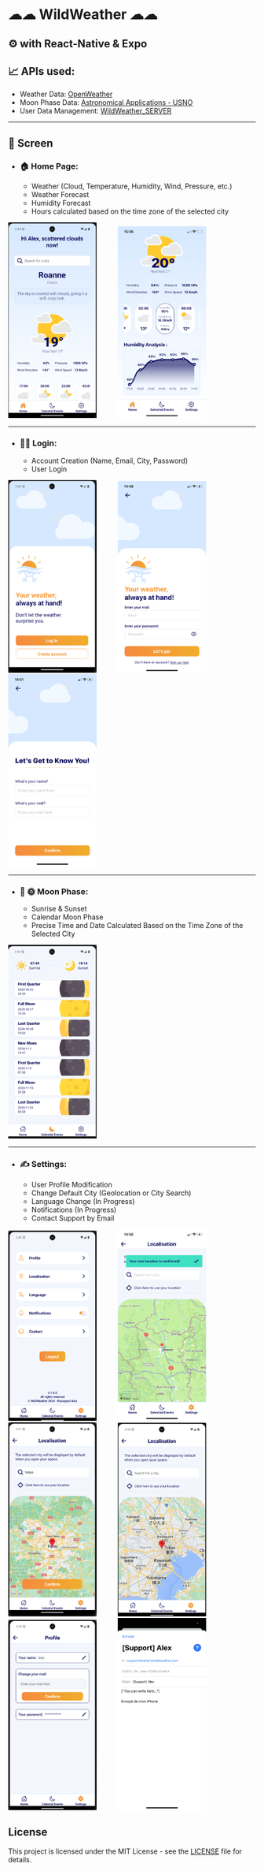 # ☁☁ WildWeather ☁☁
## ⚙️ with React-Native & Expo

## 📈 APIs used:
 - Weather Data: [OpenWeather](https://openweathermap.org/)
 - Moon Phase Data: [Astronomical Applications - USNO](https://aa.usno.navy.mil/data/api)
 - User Data Management: [WildWeather_SERVER](https://github.com/RossAlex0/WildWeather_SERVER)

---

## 🎨 Screen

   - ### 🏠 Home Page:
      - Weather (Cloud, Temperature, Humidity, Wind, Pressure, etc.)
      - Weather Forecast
      - Humidity Forecast
      - Hours calculated based on the time zone of the selected city

  <img src="https://github.com/RossAlex0/WildWeather_APP/blob/main/assets/readme/homeandr.png" alt="Cover" width="180"/> &nbsp;&nbsp;&nbsp;&nbsp;&nbsp;&nbsp;&nbsp;&nbsp;&nbsp;&nbsp;<img src="https://github.com/RossAlex0/WildWeather_APP/blob/main/assets/readme/homebottomios.jpeg" alt="Cover" width="180"/>

---

   - ### 👩‍💻 Login:
      - Account Creation (Name, Email, City, Password)
      - User Login

  <img src="https://github.com/RossAlex0/WildWeather_APP/blob/main/assets/readme/log.png" alt="Cover" width="180"/> &nbsp;&nbsp;&nbsp;&nbsp;&nbsp;&nbsp;&nbsp;&nbsp;&nbsp;&nbsp;<img src="https://github.com/RossAlex0/WildWeather_APP/blob/main/assets/readme/login.PNG" alt="Cover" width="180"/> &nbsp;&nbsp;&nbsp;&nbsp;&nbsp;&nbsp;&nbsp;&nbsp;&nbsp;&nbsp;<img src="https://github.com/RossAlex0/WildWeather_APP/blob/main/assets/readme/createacc.PNG" alt="Cover" width="180"/> 

---

   - ### 🌛 🌞 Moon Phase:
      - Sunrise & Sunset
      - Calendar Moon Phase
      - Precise Time and Date Calculated Based on the Time Zone of the Selected City

<img src="https://github.com/RossAlex0/WildWeather_APP/blob/main/assets/readme/moonphase.png" alt="Cover" width="180"/>

---
    
   - ### ✍️ Settings:
      - User Profile Modification
      - Change Default City (Geolocation or City Search)
      - Language Change (In Progress)
      - Notifications (In Progress)
      - Contact Support by Email
    
  <img src="https://github.com/RossAlex0/WildWeather_APP/blob/main/assets/readme/settings.png" alt="Cover" width="180"/> &nbsp;&nbsp;&nbsp;&nbsp;&nbsp;&nbsp;&nbsp;&nbsp;&nbsp;&nbsp;<img src="https://github.com/RossAlex0/WildWeather_APP/blob/main/assets/readme/popconfirm.PNG" alt="Cover" width="180"/> &nbsp;&nbsp;&nbsp;&nbsp;&nbsp;&nbsp;&nbsp;&nbsp;&nbsp;&nbsp;<img src="https://github.com/RossAlex0/WildWeather_APP/blob/main/assets/readme/localisation.png" alt="Cover" width="180"/> &nbsp;&nbsp;&nbsp;&nbsp;&nbsp;&nbsp;&nbsp;&nbsp;&nbsp;&nbsp;<img src="https://github.com/RossAlex0/WildWeather_APP/blob/main/assets/readme/localisation2.png" alt="Cover" width="180"/> &nbsp;&nbsp;&nbsp;&nbsp;&nbsp;&nbsp;&nbsp;&nbsp;&nbsp;&nbsp;<img src="https://github.com/RossAlex0/WildWeather_APP/blob/main/assets/readme/profile.png" alt="Cover" width="180"/> &nbsp;&nbsp;&nbsp;&nbsp;&nbsp;&nbsp;&nbsp;&nbsp;&nbsp;&nbsp;<img src="https://github.com/RossAlex0/WildWeather_APP/blob/main/assets/readme/contact.PNG" alt="Cover" width="180"/> 

## License
This project is licensed under the MIT License - see the [LICENSE](https://github.com/RossAlex0/WildWeather_APP/blob/main/license.txt) file for details.


